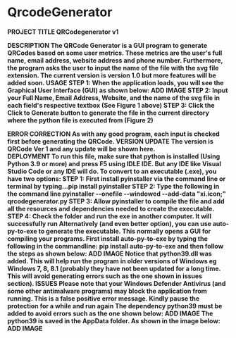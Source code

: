 # QrcodeGenerator

<b>PROJECT TITLE 
QRCodegenerator v1

DESCRIPTION
The QRCode Generator is a GUI program to generate QRCodes based on some user metrics. These metrics are the user's full name, email address, website address and phone number. Furthermore, the program asks the user to input the name of the file with the svg file extension. The current version is version 1.0 but more features will be added soon.
USAGE
STEP 1: When the application loads, you will see the Graphical User Interface (GUI) as shown below:
ADD IMAGE
STEP 2: Input your Full Name, Email Address, Website, and the name of the svg file in each field's respective textbox (See Figure 1 above)
STEP 3: Click the Click to Generate button to generate the file in the current directory where the python file is executed from (Figure 2)

ERROR CORRECTION
As with any good program, each input is checked first before  generating the QRCode.
VERSION UPDATE
The version is QRCode Ver 1 and any update will be shown here.  
DEPLOYMENT
To run this file, make sure that python is installed (Using Python 3.9 or more) and press F5 using IDLE IDE. But any IDE like Visual Studio Code or any IDE will do.
To convert to an executable (.exe), you have two options: 
STEP 1: First install pyinstaller via the command line or terminal by typing...pip install pyinstaller
STEP 2: Type the following in the command line
pyinstaller --onefile --windowed --add-data "xi.icon;" qrcodegenerator.py
STEP 3: Allow pyinstaller to compile the file and add all the resources and dependencies needed to create the executable.
STEP 4: Check the folder and run the exe in another computer. It will successfully run
Alternatively (and even better option), you can use auto-py-to-exe to generate the executable. This normally opens a GUI for compiling your programs. First install auto-py-to-exe by typing the following in the commandline: pip install auto-py-to-exe and then follow the steps as shown below:
ADD IMAGE
Notice that python39.dll was added. This will help run the program in older versions of Windows eg Windows 7, 8, 8.1 (probably they have not been updated for a long time. This will avoid generating errors such as the one shown in issues section). 
ISSUES
Please note that your Windows Defender Antivirus (and some other antimalware programs) may block the application from running. This is a false positive error message. Kindly pause the protection for a while and run again
The dependency python39 must be added to avoid errors such as the one shown below:
ADD IMAGE
The python39 is saved in the AppData folder. As shown in the image below:
ADD IMAGE

